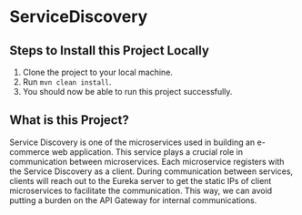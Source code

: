 # ServiceDiscovery

## Steps to Install this Project Locally

1. Clone the project to your local machine.
2. Run `mvn clean install`.
3. You should now be able to run this project successfully.

## What is this Project?

Service Discovery is one of the microservices used in building an e-commerce web application. This service plays a crucial role in communication between microservices. Each microservice registers with the Service Discovery as a client. During communication between services, clients will reach out to the Eureka server to get the static IPs of client microservices to facilitate the communication. This way, we can avoid putting a burden on the API Gateway for internal communications.


